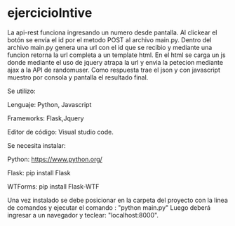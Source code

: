 # ejercicioIntive

La api-rest funciona ingresando un numero desde pantalla. Al clickear el botón se envía el id por el metodo POST al archivo main.py.
Dentro del archivo main.py genera una url con el id que se recibio y mediante una funcion retorna la url completa a un template html.
En el html se carga un js donde mediante el uso de jquery atrapa la url y envia la petecion mediante ajax a la API de randomuser.
Como respuesta trae el json y con javascript muestro por consola y pantalla el resultado final.

Se utilizo:

Lenguaje:
 Python,
Javascript


Frameworks: Flask,Jquery

Editor de código:  Visual studio code.

Se necesita instalar:

Python: 
https://www.python.org/

Flask: pip install Flask

WTForms:  pip install Flask-WTF

Una vez instalado se debe posicionar en la carpeta del proyecto con la linea de comandos y ejecutar el comando : "python main.py"
Luego deberá ingresar a un navegador y teclear: "localhost:8000".
